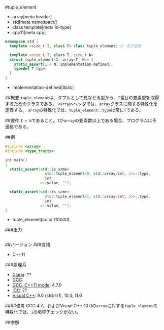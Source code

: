 #tuple_element
* array[meta header]
* std[meta namespace]
* class template[meta id-type]
* cpp11[meta cpp]

```cpp
namespace std {
  template <size_t I, class T> class tuple_element; // 先行宣言

  template <size_t I, class T, size_t N>
  struct tuple_element<I, array<T, N>> {
    static_assert(I < N, implementation-defined);
    typedef T type;
  }
}
```
* implementation-defined[italic]

##概要
`tuple_element`は、タプルとして見なせる型から、`I`番目の要素型を取得するためのクラスである。
`<array>`ヘッダでは、`array`クラスに関する特殊化を定義する。
`array`の特殊化では、`tuple_element::type`は常に`T`である。


##要件
`I < N`であること。`I`が`array`の要素数以上である場合、プログラムは不適格である。


##例
```cpp
#include <array>
#include <type_traits>

int main()
{
  static_assert(std::is_same<
                  std::tuple_element<0, std::array<int, 2>>::type,
                  int
                >::value, "");

  static_assert(std::is_same<
                  std::tuple_element<1, std::array<int, 2>>::type,
                  int
                >::value, "");
}
```
* tuple_element[color ff0000]


###出力
```
```


##バージョン
###言語
- C++11

###処理系
- [Clang](/implementation.md#clang): ??
- [GCC](/implementation.md#gcc): 
- [GCC, C++11 mode](/implementation.md#gcc): 4.7.0
- [ICC](/implementation.md#icc): ??
- [Visual C++](/implementation.md#visual_cpp): 9.0 (std::tr1), 10.0, 11.0

####備考
GCC 4.7、およびVisual C++ 10.0の`array`に対する`tuple_element`の特殊化では、`I`の境界チェックがない。


##参照

